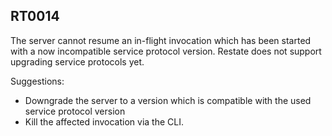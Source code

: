 ## RT0014

The server cannot resume an in-flight invocation which has been started with a now incompatible service protocol version. Restate does not support upgrading service protocols yet.

Suggestions:

* Downgrade the server to a version which is compatible with the used service protocol version
* Kill the affected invocation via the CLI.